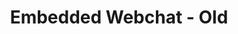 ---
title: Embedded Webchat - Old
excerpt: ''
deprecated: false
hidden: true
metadata:
  title: Botpress Embedded Webchat
  description: >-
    To embed a Botpress webchat, copy the embedded code from the Webchat Tab in
    Botpress Workspace and paste it into your HTML file.
  keywords:
    - botpress webchat embedded
  robots: index
next:
  description: ''
---